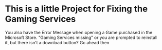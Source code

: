# This is a little Project for Fixing the Gaming Services

You also have the Error Message when opening a Game purchased in the Microsoft Store.
"Gaming Services missing" or you are prompted to reinstall it, but there isn't a download button?
Go ahead then